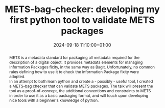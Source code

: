 ---
abstract: "METS is a metadata standard for packaging all metadata required for the
  description of a digital object. It provides metadata elements for managing Information
  Packages fixity, in the same way as BagIt. Unfortunately, no common rules defining
  how to use it to check the Information Package fixity were adopted.\n\nIn an attempt
  to both learn python and create a - possibly - useful tool, I created a [METS-bag
  checker][1] that can validate METS packages. The talk will present the tool as a
  proof-of-concept, the additional conventions and constraints to METS in order to
  use it as a basic packaging format, and will touch upon developing nice tools with
  a beginner's knowledge of python.\n\n\n  [1]: https://framagit.org/BCaron/mets-bag-checker"
creators:
- Bertrand Caron
date: 2024-09-18 11:10:00+01:00
document_url: https://zenodo.org/records/13750097
grand_parent: iPRES
institutions: []
keywords:
- metadata standards and implementation
- start 2 preserve
landing_page_url: https://zenodo.org/records/13750097
language: eng
layout: publication
license: Creative Commons Attribution 4.0 (CC-BY-4.0)
notes_url: https://docs.google.com/document/d/1b42Bd_pn9__lo1qwjKqh3fB46M9Dt_1hjO4ATMggwvg/edit#heading=h.3motvki8sysj
parent: iPRES 2024
publication_type: lightning talk
size: null
slides_url: https://zenodo.org/records/13750097
source_name: iPRES
stream_url: https://www.archief.vlaanderen.be/archief/records/dossiers/5acb210228ce4315ae650812d056a482329eb83ed2dc42398a51505dc153be81/documents/c4ff0ba130054fff8dfd6d0fb3f33463d66167c2df83459e89304b6b9778c302
title: 'METS-bag-checker: developing my first python tool to validate METS packages'
year: 2024
---